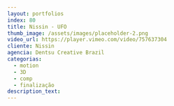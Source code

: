 ```yaml
---
layout: portfolios
index: 80
title: Nissin - UFO
thumb_image: /assets/images/placeholder-2.png
video_url: https://player.vimeo.com/video/757637304
cliente: Nissin
agencia: Dentsu Creative Brazil
categorias:
  - motion
  - 3D
  - comp
  - finalização
description_text:
---
```

